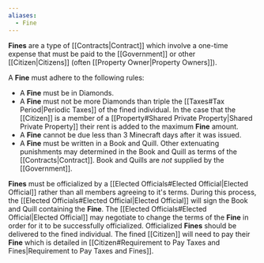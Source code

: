 ```yaml
---
aliases:
  - Fine
---
```

**Fines** are a type of [[Contracts|Contract]] which involve a one-time expense that must be paid to the [[Government]] or other [[Citizen|Citizens]] (often [[Property Owner|Property Owners]]).

A **Fine** must adhere to the following rules:
- A **Fine** must be in Diamonds.
- A **Fine** must not be more Diamonds than triple the [[Taxes#Tax Period|Periodic Taxes]] of the fined individual. In the case that the [[Citizen]] is a member of a [[Property#Shared Private Property|Shared Private Property]] their rent is added to the maximum **Fine** amount.
- A **Fine** cannot be due less than 3 Minecraft days after it was issued.
- A **Fine** must be written in a Book and Quill. Other extenuating punishments may determined in the Book and Quill as terms of the [[Contracts|Contract]]. Book and Quills are *not* supplied by the [[Government]]. 

**Fines** must be officialized by a [[Elected Officials#Elected Official|Elected Official]] rather than all members agreeing to it's terms. During this process, the [[Elected Officials#Elected Official|Elected Official]] will sign the Book and Quill containing the **Fine**. The [[Elected Officials#Elected Official|Elected Official]] may negotiate to change the terms of the **Fine** in order for it to be successfully officialized. Officialized **Fines** should be delivered to the fined individual.
The fined [[Citizen]] will need to pay their **Fine** which is detailed in [[Citizen#Requirement to Pay Taxes and Fines|Requirement to Pay Taxes and Fines]].